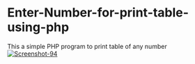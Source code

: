 # Enter-Number-for-print-table-using-php
This a simple PHP program to print table of any number </br>
<a href="https://imgbb.com/"><img src="https://i.ibb.co/j8k95xx/Screenshot-94.png" alt="Screenshot-94" border="0"></a><br /><a target='_blank' href='https://geojsonlint.com/'></a><br />

